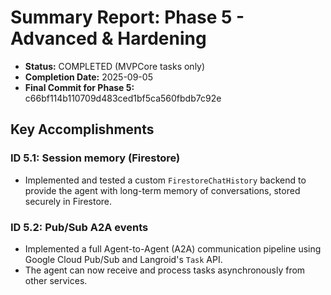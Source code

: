 # Summary Report: Phase 5 - Advanced & Hardening

- **Status:** COMPLETED (MVPCore tasks only)
- **Completion Date:** 2025-09-05
- **Final Commit for Phase 5:** c66bf114b110709d483ced1bf5ca560fbdb7c92e

## Key Accomplishments

### ID 5.1: Session memory (Firestore)
- Implemented and tested a custom `FirestoreChatHistory` backend to provide the agent with long-term memory of conversations, stored securely in Firestore.

### ID 5.2: Pub/Sub A2A events
- Implemented a full Agent-to-Agent (A2A) communication pipeline using Google Cloud Pub/Sub and Langroid's `Task` API.
- The agent can now receive and process tasks asynchronously from other services.


